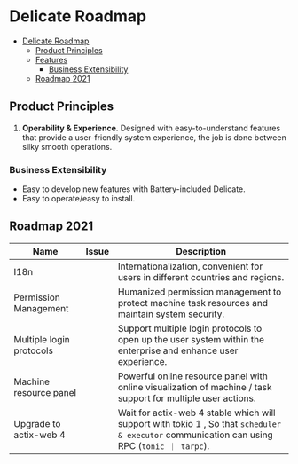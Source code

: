 # Delicate Roadmap

- [Delicate Roadmap](#delicate-roadmap)
  - [Product Principles](#product-principles)
  - [Features](#features)
    - [Business Extensibility](#business-extensibility)
  - [Roadmap 2021](#roadmap-2021)

## Product Principles
1. **Operability & Experience**.  Designed with easy-to-understand features that provide a user-friendly system experience, the job is done between silky smooth operations. 

### Business Extensibility
* Easy to develop new features with Battery-included Delicate.
* Easy to operate/easy to install.

## Roadmap 2021

| Name                         | Issue                                                | Description                                                                                                                                        |
| ---------------------------- | ---------------------------------------------------- | -------------------------------------------------------------------------------------------------------------------------------------------------- |
| I18n                         |                                                      | Internationalization, convenient for users in different countries and regions.                                                                     |
| Permission Management        |                                                      | Humanized permission management to protect machine task resources and maintain system security.                                                    |
| Multiple login protocols     |                                                      | Support multiple login protocols to open up the user system within the enterprise and enhance user experience.                                     |
| Machine resource panel       |                                                      | Powerful online resource panel with online visualization of machine / task support for multiple user actions.                                      |
| Upgrade to actix-web 4       |                                                      | Wait for actix-web 4 stable which will support with tokio 1 , So that `scheduler & executor` communication can using RPC  (`tonic ｜ tarpc`).      |